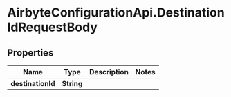 # AirbyteConfigurationApi.DestinationIdRequestBody

## Properties

Name | Type | Description | Notes
------------ | ------------- | ------------- | -------------
**destinationId** | **String** |  | 


